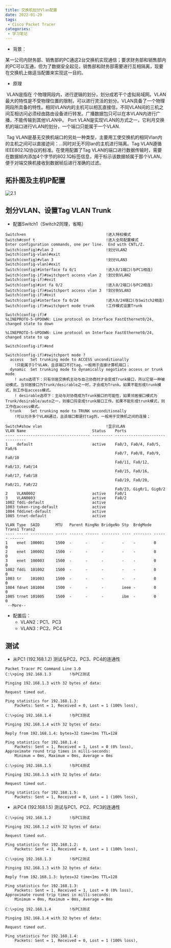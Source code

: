 ```yaml
---
title: 交换机划分Vlan配置
date: 2022-01-29
tags:
 - Cisco Packet Tracer
categories:
 - 学习笔记
---
```



- 背景：

​        某一公司内财务部、销售部的PC通这2台交换机实现通信；要求财务部和销售部内的PC可以互通，但为了数据安全起见，销售部和财务部需要进行互相隔离，现要在交换机上做适当配置来实现这一目的。

- 原理

​        VLAN是指在 个物理网段内，进行逻辑的划分，划分成若干个虚拟局域网。VLAN最大的特性是不受物理位置的限制，可以进行灵活的划分。VLAN具备了一个物理网段所具备的特性。相同VLAN内的主机可以相瓦直接信，不同VLAN间的三机之间互相访问必须经由路由设备进行转发。广播数据包只可以在本VLAN内进行广播，不能传输到其他VLAN中。
Port VLAN是实现VLAN的方式之一，它利月交换机的端口进行VLAN的划分，一个端口只能属于一个VLAN.

​        Tag VLAN是基无交换机端口的另处一种类型，主要用工使交换机的相同Vlan内的主机之间可以直接迹间：…同时对无不同lan的主机进行隔离。Tag VLAN遵循IEEE802.1Q协议的标准。在使用配置了Tag VLAN的端口进行数据传输时，需要在数据帧内添加4个字节的802.1Q标签信息，用于标示该数据帧属于那个VLAN，便于对端交换机接收到数据帧后进行准确的过滤。

## 拓扑图及主机IP配置

![2.1](./images/2.1.png)

## 划分VLAN、设置Tag VLAN Trunk

- 配置Switch1（Switch2同理，省略）

```
Switch>en									!进入特权模式
Switch#conf t								!进入全局配置模式
Enter configuration commands, one per line.  End with CNTL/Z.
Switch(config)#vlan 2						!划分VLAN2
Switch(config-vlan)#exit
Switch(config)#vlan 3						!划分VLAN3
Switch(config-vlan)#exit
Switch(config)#interface fa 0/1				!进入0/1端口(与PC1相连)
Switch(config-if)#switchport access vlan 2	!划分到VLAN2
Switch(config-if)#exit
Switch(config)#int fa 0/2					!进入0/2端口(与PC2相连)
Switch(config-if)#switchport access vlan 3	!划分到VLAN3
Switch(config-if)#exit
Switch(config)#interface fa 0/24			!进入0/24端口(与Switch2相连)
Switch(config-if)#switchport mode trunk 	!工作模式设置Trunk

Switch(config-if)#
%LINEPROTO-5-UPDOWN: Line protocol on Interface FastEthernet0/24, changed state to down
 
%LINEPROTO-5-UPDOWN: Line protocol on Interface FastEthernet0/24, changed state to up

Switch(config-if)#end
```


```
Switch(config-if)#switchport mode ?
  access   Set trunking mode to ACCESS unconditionally
  	!只能属于1个VLAN，且该端口不打tag，一般用于连接计算机端口；
  dynamic  Set trunking mode to dynamically negotiate access or trunk mode
  	! auto选项下：只有邻居交换机主动与自己协商时才会变成Trunk接口，所以它是一种被动模式，当邻居接口为Trunk/desirable之一时，才会成为Trunk。如果不能形成trunk模式，则工作在access模式。
  	! desirable选项下：主动与对协商成为Trunk接口的可能性，如果邻居接口模式为Trunk/desirable/auto之一，则接口将变成trunk接口工作。如果不能形成trunk模式，则工作在access模式。
  trunk    Set trunking mode to TRUNK unconditionally
  	!可以允许多个VLAN通过，且该端口都是打tag的，一般用于交换机之间的连接；
```

```
Switch#show vlan							!显示VLAN
VLAN Name                             Status    Ports
---- -------------------------------- --------- -------------------------------
1    default                          active    Fa0/3, Fa0/4, Fa0/5, Fa0/6
                                                Fa0/7, Fa0/8, Fa0/9, Fa0/10
                                                Fa0/11, Fa0/12, Fa0/13, Fa0/14
                                                Fa0/15, Fa0/16, Fa0/17, Fa0/18
                                                Fa0/19, Fa0/20, Fa0/21, Fa0/22
                                                Fa0/23, Gig0/1, Gig0/2
2    VLAN0002                         active    Fa0/1
3    VLAN0003                         active    Fa0/2
1002 fddi-default                     active    
1003 token-ring-default               active    
1004 fddinet-default                  active    
1005 trnet-default                    active    

VLAN Type  SAID       MTU   Parent RingNo BridgeNo Stp  BrdgMode Trans1 Trans2
---- ----- ---------- ----- ------ ------ -------- ---- -------- ------ ------
1    enet  100001     1500  -      -      -        -    -        0      0
2    enet  100002     1500  -      -      -        -    -        0      0
3    enet  100003     1500  -      -      -        -    -        0      0
1002 fddi  101002     1500  -      -      -        -    -        0      0   
1003 tr    101003     1500  -      -      -        -    -        0      0   
1004 fdnet 101004     1500  -      -      -        ieee -        0      0   
1005 trnet 101005     1500  -      -      -        ibm  -        0      0   
 --More-- 
```

- 配置后：
  - VLAN2：PC1、PC3
  - VLAN3：PC2、PC4

## 测试

- 从PC1 (192.168.1.2) 测试与PC2、PC3、PC4的连通性

```
Packet Tracer PC Command Line 1.0
C:\>ping 192.168.1.3		!与PC2测试

Pinging 192.168.1.3 with 32 bytes of data:

Request timed out.

Ping statistics for 192.168.1.3:
    Packets: Sent = 1, Received = 0, Lost = 1 (100% loss),

C:\>ping 192.168.1.4		!与PC3测试

Pinging 192.168.1.4 with 32 bytes of data:

Reply from 192.168.1.4: bytes=32 time<1ms TTL=128

Ping statistics for 192.168.1.4:
    Packets: Sent = 1, Received = 1, Lost = 0 (0% loss),
Approximate round trip times in milli-seconds:
    Minimum = 0ms, Maximum = 0ms, Average = 0ms

C:\>ping 192.168.1.5		!与PC4测试

Pinging 192.168.1.5 with 32 bytes of data:

Request timed out.

Ping statistics for 192.168.1.5:
    Packets: Sent = 1, Received = 0, Lost = 1 (100% loss),

```

- 从PC4 (192.168.1.5) 测试与PC1、PC2、PC3的连通性

```
C:\>ping 192.168.1.2		!与PC1测试

Pinging 192.168.1.2 with 32 bytes of data:

Request timed out.

Ping statistics for 192.168.1.2:
    Packets: Sent = 1, Received = 0, Lost = 1 (100% loss),

C:\>ping 192.168.1.3		!与PC2测试

Pinging 192.168.1.3 with 32 bytes of data:

Reply from 192.168.1.3: bytes=32 time<1ms TTL=128

Ping statistics for 192.168.1.3:
    Packets: Sent = 1, Received = 1, Lost = 0 (0% loss),
Approximate round trip times in milli-seconds:
    Minimum = 0ms, Maximum = 0ms, Average = 0ms

C:\>ping 192.168.1.4		!与PC3测试

Pinging 192.168.1.4 with 32 bytes of data:

Request timed out.

Ping statistics for 192.168.1.4:
    Packets: Sent = 1, Received = 0, Lost = 1 (100% loss),

```

